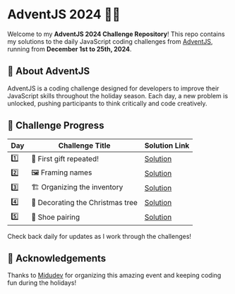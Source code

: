 # AdventJS 2024 🎄✨

Welcome to my **AdventJS 2024 Challenge Repository**!
This repo contains my solutions to the daily JavaScript coding challenges from [AdventJS](https://adventjs.dev), running from **December 1st to 25th, 2024**.

## 🚀 About AdventJS

AdventJS is a coding challenge designed for developers to improve their JavaScript skills throughout the holiday season. Each day, a new problem is unlocked, pushing participants to think critically and code creatively.

## 📅 Challenge Progress

| Day | Challenge Title                  | Solution Link                        |
| --- | -------------------------------- | ------------------------------------ |
| 1️⃣  | 🎁 First gift repeated!          | [Solution](./solutions/day1/day1.md) |
| 2️⃣  | 🖼️ Framing names                 | [Solution](./solutions/day2/day2.md) |
| 3️⃣  | 🏗️ Organizing the inventory      | [Solution](./solutions/day3/day3.md) |
| 4️⃣  | 🎄 Decorating the Christmas tree | [Solution](./solutions/day4/day4.md) |
| 5️⃣  | 👞 Shoe pairing                  | [Solution](./solutions/day5/day5.md) |

Check back daily for updates as I work through the challenges!

## 🌟 Acknowledgements

Thanks to [Midudev](https://midu.dev) for organizing this amazing event and keeping coding fun during the holidays!
